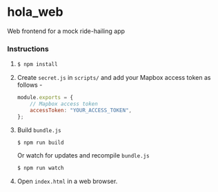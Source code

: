 # hola_web
Web frontend for a mock ride-hailing app

### Instructions
1. ```sh
   $ npm install
   ```
2. Create `secret.js` in `scripts/` and add your Mapbox access token as follows -
    ```javascript
    module.exports = {
        // Mapbox access token
        accessToken: "YOUR_ACCESS_TOKEN",
    };
    ```
3. Build `bundle.js`
   ```sh
   $ npm run build
   ```
   Or watch for updates and recompile `bundle.js`
   ```sh
   $ npm run watch
   ```
4. Open `index.html` in a web browser.
   


